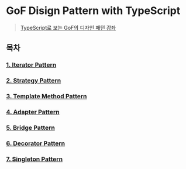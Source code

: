# GoF Disign Pattern with TypeScript

> [TypeScript로 보는 GoF의 디자인 패턴 강좌](https://www.youtube.com/playlist?list=PLe6NQuuFBu7H3sFnErshsfgNPE9dOZZrx)

## 목차

### [1. Iterator Pattern](./src/iterator)

### [2. Strategy Pattern](./src/strategy)

### [3. Template Method Pattern](./src/template-method)

### [4. Adapter Pattern](./src/adapter)

### [5. Bridge Pattern](./src/bridge)

### [6. Decorator Pattern](./src/decorator)

### [7. Singleton Pattern](./src/singleton)
